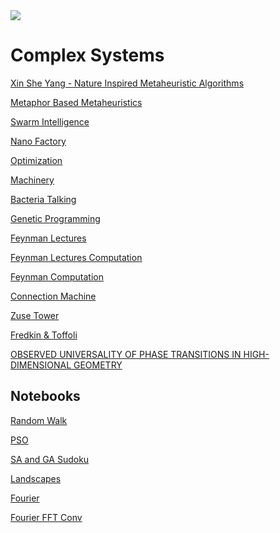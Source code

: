<img src ='https://upload.wikimedia.org/wikipedia/commons/3/31/2018_Map_of_the_Complexity_Sciences_HD.jpg'>

# Complex Systems
[Xin She Yang - Nature Inspired Metaheuristic Algorithms](https://www.amazon.com/Nature-Inspired-Metaheuristic-Algorithms-Xin-She-Yang/dp/1905986289?ref_=ast_sto_dp)

[Metaphor Based Metaheuristics](https://en.wikipedia.org/wiki/List_of_metaphor-based_metaheuristics)

[Swarm Intelligence](https://doc.lagout.org/science/Artificial%20Intelligence/Swarm%20Intelligence/Swarm%20intelligence%20-%20James%20Kennedy.pdf)

[Nano Factory](https://archive.org/details/NanoFactory)

[Optimization](https://github.com/williamedwardhahn/ComplexSystems/blob/main/Optimization.pdf)

[Machinery](https://github.com/williamedwardhahn/ComplexSystems/blob/main/MachineryLife.pdf)

[Bacteria Talking](https://www.youtube.com/watch?v=KXWurAmtf78)

[Genetic Programming](https://www.youtube.com/watch?v=tTMpKrKkYXo)

[Feynman Lectures](https://www.youtube.com/watch?v=EKWGGDXe5MA)

[Feynman Lectures Computation](https://archive.org/details/feynmanlectureso0000feyn_o9v9/page/n9/mode/2up)

[Feynman Computation](https://www.amazon.com/Feynman-Computation-Frontiers-Physics-Anthony/dp/081334039X)

[Connection Machine](https://youtube.com/playlist?list=PLWmIsQcAzRkqo1PebLbdm6o9qRAy8mvD2)

[Zuse Tower](http://zuse.zib.de/helixTower)

[Fredkin & Toffoli](http://web.archive.org/web/20061017232512/http://www.digitalphilosophy.org/download_documents/ConservativeLogic.pdf)

[OBSERVED UNIVERSALITY OF PHASE TRANSITIONS IN
HIGH-DIMENSIONAL GEOMETRY](https://arxiv.org/pdf/0906.2530.pdf)

## Notebooks
[Random Walk](https://colab.research.google.com/drive/1PqagE494INfj4bHWehOujGNIHk6VI9mB?usp=sharing)

[PSO](https://colab.research.google.com/drive/1E-DTi1Det6LR7wLEJavUyrw3ZEUskKBe?usp=sharing)

[SA and GA Sudoku](https://colab.research.google.com/drive/1Xu5aQy73m0eyU134CTazEmcAFKSH4eNY?usp=sharing)

[Landscapes](https://drive.google.com/file/d/19acrbJuCv-evXp41ywIQWSsF0HIyOiZe/view?usp=sharing)

[Fourier](https://colab.research.google.com/drive/1UJ6sSOAO0U-jL1nLKqF9rnurbEEaRPGC?usp=sharing)

[Fourier FFT Conv](https://colab.research.google.com/drive/1-6eSSeR1mWRPNXRck4m8rHV4cVAsyYNL?usp=sharing)
